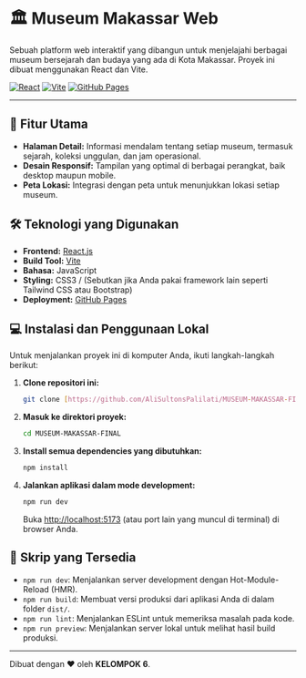 # 🏛️ Museum Makassar Web

Sebuah platform web interaktif yang dibangun untuk menjelajahi berbagai museum bersejarah dan budaya yang ada di Kota Makassar. Proyek ini dibuat menggunakan React dan Vite.

[![React](https://img.shields.io/badge/React-20232A?style=for-the-badge&logo=react&logoColor=61DAFB)](https://reactjs.org/)
[![Vite](https://img.shields.io/badge/Vite-646CFF?style=for-the-badge&logo=vite&logoColor=white)](https://vitejs.dev/)
[![GitHub Pages](https://img.shields.io/badge/deployed%20on-GitHub%20Pages-222222?style=for-the-badge&logo=github&logoColor=white)](https://pages.github.com/)

---

## 🚀 Fitur Utama
-   **Halaman Detail:** Informasi mendalam tentang setiap museum, termasuk sejarah, koleksi unggulan, dan jam operasional.
-   **Desain Responsif:** Tampilan yang optimal di berbagai perangkat, baik desktop maupun mobile.
-   **Peta Lokasi:** Integrasi dengan peta untuk menunjukkan lokasi setiap museum.

## 🛠️ Teknologi yang Digunakan

-   **Frontend:** [React.js](https://reactjs.org/)
-   **Build Tool:** [Vite](https://vitejs.dev/)
-   **Bahasa:** JavaScript
-   **Styling:** CSS3 / (Sebutkan jika Anda pakai framework lain seperti Tailwind CSS atau Bootstrap)
-   **Deployment:** [GitHub Pages](https://pages.github.com/)

## 💻 Instalasi dan Penggunaan Lokal

Untuk menjalankan proyek ini di komputer Anda, ikuti langkah-langkah berikut:

1.  **Clone repositori ini:**
    ```bash
    git clone [https://github.com/AliSultonsPalilati/MUSEUM-MAKASSAR-FINAL.git](https://github.com/AliSultonsPalilati/MUSEUM-MAKASSAR-FINAL.git)
    ```

2.  **Masuk ke direktori proyek:**
    ```bash
    cd MUSEUM-MAKASSAR-FINAL
    ```

3.  **Install semua dependencies yang dibutuhkan:**
    ```bash
    npm install
    ```

4.  **Jalankan aplikasi dalam mode development:**
    ```bash
    npm run dev
    ```
    Buka [http://localhost:5173](http://localhost:5173) (atau port lain yang muncul di terminal) di browser Anda.

## 📄 Skrip yang Tersedia

-   `npm run dev`: Menjalankan server development dengan Hot-Module-Reload (HMR).
-   `npm run build`: Membuat versi produksi dari aplikasi Anda di dalam folder `dist/`.
-   `npm run lint`: Menjalankan ESLint untuk memeriksa masalah pada kode.
-   `npm run preview`: Menjalankan server lokal untuk melihat hasil build produksi.

---

Dibuat dengan ❤️ oleh **KELOMPOK 6**.
